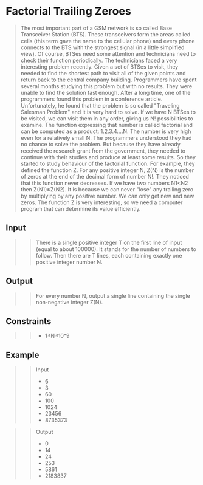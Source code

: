 # Factorial Trailing Zeroes 

>The most important part of a GSM network is so called Base Transceiver Station (BTS). These transceivers form the areas called cells (this term gave the name to the cellular phone) and every phone connects to the BTS with the strongest signal (in a little simplified view). Of course, BTSes need some attention and technicians need to check their function periodically. The technicians faced a very interesting problem recently. Given a set of BTSes to visit, they needed to find the shortest path to visit all of the given points and return back to the central company building. Programmers have spent several months studying this problem but with no results. They were unable to find the solution fast enough. After a long time, one of the programmers found this problem in a conference article. Unfortunately, he found that the problem is so called "Traveling Salesman Problem" and it is very hard to solve. If we have N BTSes to be visited, we can visit them in any order, giving us N! possibilities to examine. The function expressing that number is called factorial and can be computed as a product: 1.2.3.4....N. The number is very high even for a relatively small N. The programmers understood they had no chance to solve the problem. But because they have already received the research grant from the government, they needed to continue with their studies and produce at least some results. So they started to study behaviour of the factorial function. For example, they defined the function Z. For any positive integer N, Z(N) is the number of zeros at the end of the decimal form of number N!. They noticed that this function never decreases. If we have two numbers N1<N2 then Z(N1)≤Z(N2). It is because we can never "lose" any trailing zero by multiplying by any positive number. We can only get new and new zeros. The function Z is very interesting, so we need a computer program that can determine its value efficiently.

## Input
>>There is a single positive integer T on the first line of input (equal to about 100000). It stands for the number of numbers to follow. Then there are T lines, each containing exactly one positive integer number N.

## Output
>>For every number N, output a single line containing the single non-negative integer Z(N).

## Constraints
>> * 1≤N≤10^9

## Example
>> Input
>> * 6
>> * 3
>> * 60
>> * 100
>> * 1024
>> * 23456
>> * 8735373

>> Output
>> * 0
>> * 14
>> * 24
>> * 253
>> * 5861
>> * 2183837